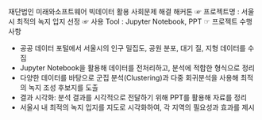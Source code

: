 재단법인 미래와소프트웨어 빅데이터 활용 사회문제 해결 해커톤
☞ 프로젝트명 : 서울시 최적의 녹지 입지 선정
☞ 사용 Tool  : Jupyter Notebook, PPT
☞ 프로젝트 수행사항

- 공공 데이터 포털에서 서울시의 인구 밀집도, 공원 분포, 대기 질, 지형 데이터를 수집
- Jupyter Notebook을 활용해 데이터를 전처리하고, 분석에 적합한 형식으로 정리
- 다양한 데이터를 바탕으로 군집 분석(Clustering)과 다중 회귀분석을 사용해 최적의 녹지 조성 후보지를 도출
- 결과 시각화: 분석 결과를 시각적으로 전달하기 위해 PPT를 활용해 자료를 정리
- 서울시 내 최적의 녹지 입지를 지도로 시각화하여, 각 지역의 필요성과 효과를 제시


